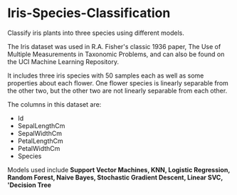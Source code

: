 # Iris-Species-Classification
Classify iris plants into three species using different models.

The Iris dataset was used in R.A. Fisher's classic 1936 paper, The Use of Multiple Measurements in Taxonomic Problems, and can also be found on the UCI Machine Learning Repository.

It includes three iris species with 50 samples each as well as some properties about each flower. One flower species is linearly separable from the other two, but the other two are not linearly separable from each other.

The columns in this dataset are:
<ul>
<li>Id</li>
<li>SepalLengthCm</li>
<li>SepalWidthCm</li>
<li>PetalLengthCm</li>
<li>PetalWidthCm</li>
<li>Species</li>
</ul>



Models used include **Support Vector Machines, KNN, Logistic Regression, Random Forest, Naive Bayes, Stochastic Gradient Descent, Linear SVC, 'Decision Tree**
